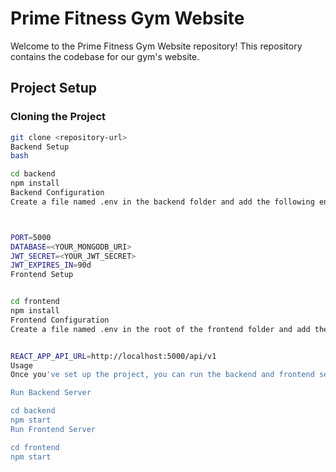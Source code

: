 # Prime Fitness Gym Website

Welcome to the Prime Fitness Gym Website repository! This repository contains the codebase for our gym's website.

## Project Setup

### Cloning the Project

```bash
git clone <repository-url>
Backend Setup
bash

cd backend
npm install
Backend Configuration
Create a file named .env in the backend folder and add the following environment variables:



PORT=5000
DATABASE=<YOUR_MONGODB_URI>
JWT_SECRET=<YOUR_JWT_SECRET>
JWT_EXPIRES_IN=90d
Frontend Setup


cd frontend
npm install
Frontend Configuration
Create a file named .env in the root of the frontend folder and add the following environment variable:


REACT_APP_API_URL=http://localhost:5000/api/v1
Usage
Once you've set up the project, you can run the backend and frontend servers:

Run Backend Server

cd backend
npm start
Run Frontend Server

cd frontend
npm start
